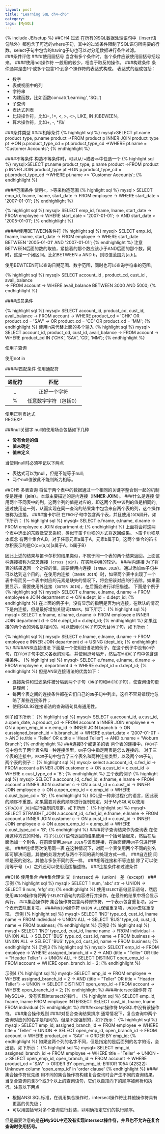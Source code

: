 ```yaml
---
layout: post
title: "Learning SQL ch4-ch6"
category: 
tags: [MySQL]
---
```

{% include JB/setup %}
##CH4 过滤
在所有的SQL数据处理语句中（insert语句除外）都包含了可选的where子句，其中的过滤条件限制了SQL语句所需要的行数。select子句中包含的having子句也可以对分组数据进行条件过滤。  
###条件评估
####使用圆括号
当含有多个条件时，各个条件应该使用圆括号括起来。
####使用not操作符
一般用的较少，相当于取反的操作。
###构建条件
条件通常是由1个或多个包含1个到多个操作符的表达式构成。
表达式的组成包括：  

* 数字  
* 表或视图中的列
* 字符串
* 内建函数，比如函数concat('Learning', 'SQL')
* 子查询
* 表达式列表
* 比较操作符，比如=, !=, <, >, <>, LIKE, IN 和BEWEEN。
* 算术操作符，比如+, -, *和/

###条件类型
####相等条件
{% highlight sql %}
mysql>SELECT pt.name product_type, p.name product
->FROM product p INNER JOIN product_type pt
->ON p.product_type_cd = pt.product_type_cd
->WHERE pt.name = 'Customer Accounts';
{% endhighlight %}

####不等条件
构造不等条件时，可以从`!=`或者`<>`中任选一个
{% highlight sql %}
mysql>SELECT pt.name product_type, p.name product
->FROM product p INNER JOIN product_type pt
->ON p.product_type_cd = pt.product_type_cd
->WHERE pt.name <> 'Customer Accounts';
{% endhighlight %}

####范围条件
使用<，>等来构造范围
{% highlight sql %}
mysql> SELECT emp_id, fname, lname, start_date
    -> FROM employee
    -> WHERE start_date < '2007-01-01';
{% endhighlight %}

{% highlight sql %}
mysql> SELECT emp_id, fname, lname, start_date
    -> FROM employee
    -> WHERE start_date < '2007-01-01';
    -> AND start_date > '2005-01-01';
{% endhighlight %}

#####使用BETWEEN条件符
{% highlight sql %}
mysql> SELECT emp_id, fname, lname, start_date
    -> FROM employee
    -> WHERE start_date BETWEEN '2005-01-01' AND '2007-01-01';
{% endhighlight %}
注意BETWEEN后面的数的取值，紧接着的那个数应该小于AND后面的那个数，同时，这是一个闭区间。比如BETWEEN a AND b，则取值范围为[a,b]。

使用BEWTEEN可以查询日期范围、数字范围，同时也可以查询字符串的范围。

{% highlight sql %}
mysql> SELECT account_id , product_cd, cust_id , avail_balance  
    -> FROM account 
    -> WHERE avail_balance BETWEEN 3000 AND 5000;
{% endhighlight %}

####成员条件

{% highlight sql %}
mysql> SELECT account_id, product_cd, cust_id, avail_balance 
    -> FROM account
    -> WHERE product_cd = 'CHK' OR product_cd = 'SAV'
    -> OR product_cd = 'CD' OR product_cd = 'MM';
{% endhighlight %}
使用in来代替上面的多个输入
{% highlight sql %}
mysql> SELECT account_id, product_cd, cust_id, avail_balance 
    -> FROM account
    -> WHERE product_cd IN ('CHK', 'SAV', 'CD', 'MM');
{% endhighlight %}

使用子查询

使用not in

#####匹配条件
使用通配符

|通配符|匹配|
|:---:|:---:|
|_|正好一个字符
|%|任意数字字符（包括0）

使用正则表达式  
REGEXP

###null关键字
null的使用场合包括如下几种

* **没有合适的值**
* **值未确定**
* **值未定义**

当使用null时必须牢记以下两点

+ 表达式可以为null，但是不能等于null;
+ 两个null值彼此不能判断为相等。

##CH5 多表查询
将位于两个表中的数据通过一个相同的关键字整合到一起的机制便是连接（**join**）。本章主要描述的是内连接（**INNER JOIN**）。
###什么是连接
使用两个不同表中的列，这两个列的值是对应的，即这两个表中该列的值是相同的。通过使用这一列，从而实现在同一查询的结果集中包含来自两个表的列，这个操作被称为连接。
####笛卡尔积
在`FROM`子句中包含两个表，并且使用`JOIN`隔开。如下所示：
{% highlight sql %}
mysql> SELECT e.fname, e.lname, d.name
    -> FROM employee e JOIN department d;
{% endhighlight %}
上面将会将这两个表中选出的东西做交叉乘积，类似于笛卡尔积的方式将返回结果。
     >笛卡尔积基本概念
     有两个集合A,B，对于任意元素a属于A，元素b属于B。这两个集合的笛卡尔积表示的是C{c=(a,b)|a属于A，b属于B}

因此上述的结果与笛卡尔积的结果类似，不属于同一个表的两个结果返回。上面这种连接被称为交叉连接（`cross join`），在实际中用的较少。
####内连接
为了将表的结果返回一个对应的值，需要使用内连接（`INNER JOIN`）。通过添加`ON`子句并可以达到这个目的。在使用内连接（`INNER JOIN`）时，如果两个表中出现了一个表中有而另一个表中对应的元素是缺失的情况下，将会把该对应的行去除。如果需要显示，需要使用外连接（`OUTER JOIN`），在后面会进行详细描述。
下面是个例子
{% highlight sql %}
mysql> SELECT e.fname, e.lname, d.name
    -> FROM employee e JOIN department d
    -> ON e.dept_id = d.dept_id;
{% endhighlight %}
在上面的例子中，没有显示的指明是否为内连接，在默认的情况下是内连接，但是最好增加关键词`INNER`。如下所示：
{% highlight sql %}
mysql> SELECT e.fname, e.lname, d.name
    -> FROM employee e INNER JOIN department d
    -> ON e.dept_id = d.dept_id;
{% endhighlight %}
如果连接的两个表的列名是相同的，可以使用`USING`子句来代替`ON`子句，如下所示：

{% highlight sql %}
mysql> SELECT e.fname, e.lname, d.name
    -> FROM employee e INNER JOIN department d
    -> USING (dept_id);
{% endhighlight %}
####ANSI连接语法
下面是一个使用旧语法的例子，在这个例子中没有`ON`子句，在`FROM`子句中定义各表的别名，并使用逗号隔开，然后在`WHERE`子句中包含连接条件。
{% highlight sql %}
mysql> SELECT e.fname, e.lname, d.name
    -> FROM employee e, department d
    -> WHERE e.dept_id = d.dept_id;
{% endhighlight %}
但是ANSI连接语法的优势如下：

* 连接条件和过滤条件被分隔到两个子句（`ON`子句和`WHERE`子句），使查询语句更易理解；
* 每两个表之间的连接条件都在它们自己的`ON`子句中列出，这样不容易错误地忽略了某些连接条件；
* 使用SQL92连接语法的查询语句具有通用性。

例子如下所示：
{% highlight sql %}
mysql> SELECT a.account_id, a.cust_id, a.open_date, a.product_cd
    -> FROM account a INNER JOIN employee e
    -> ON a.open_emp_id = e.emp_id
    -> INNER JOIN branch b
    -> ON e.assigned_branch_id = b.branch_id
    -> WHERE e.start_date < '2007-01-01'
    -> AND (e.title = 'Teller' OR e.title = 'Head Teller')
    -> AND b.name = 'Woburn Branch';
{% endhighlight %}
###连接3个或更多的表
两个表的连接中，`FROM`子句中包含了两个表名和一种连接类型，`ON`子句中指定两表是怎么连接的。
对于三个表的连接中，`FROM`子句中包含了三个表名和两种连接类型，以及两个`ON`子句。
两个表的例子：
{% highlight sql %}
mysql> select a.account_id, c.fed_id
    -> FROM account a INNER JOIN customer c
    -> ON a.cust_id = c.cust_id
    -> WHERE c.cust_type_cd = 'B';
{% endhighlight %}
三个表的例子
{% highlight sql %}
mysql> SELECT a.account_id, c.fed_id, e.fname, e.lname
    -> FROM account a INNER JOIN customer c
    -> ON a.cust_id = c.cust_id
    -> INNER JOIN employee e
    -> ON a.open_emp_id = e.emp_id
    -> WHERE c.cust_type_cd = 'B';
{% endhighlight %}
SQL是一种非过程化的语言，因此表的顺序不重要。如果需要对表的顺序进行强制规定，对于MySQL可以使用`STRAIGHT_JOIN`进行强制的规定。如下所示：
{% highlight sql %}
mysql> SELECT STRAIGHT_JOIN a.account_id, c.fed_id, e.fname, e.lname
    -> FROM account a INNER JOIN customer c
    -> ON a.cust_id = c.cust_id
    -> INNER JOIN employee e
    -> ON a.open_emp_id = e.emp_id
    -> WHERE c.cust_type_cd = 'B';
{% endhighlight %}
####将子查询结果作为查询表
在使用这种方式的时候，将子`SELECT`语句返回的结果使用一个括号括起来，然后在后面添加一个别名，在前面使用`INNER JOIN`与该表连接，在后面使用`ON`子句进行连接。
####连续两次使用同一表
在这种情况下，对同一个表使用两个不同的别名即可解决问题，其他的处理方式与两个不同的表的处理方式一样。
###自连接
同样是表的别名，其他与多张不同的表一样。
###相等连接和不等连接
除了可以使用等于号（=）之外还可以使用范围描述符。
###连接条件和过滤条件

##CH6 使用集合
###集合理论
交（intersect)
并（union）
差（except）
###示例
{% highlight sql %}
mysql> SELECT 1 num, 'abc' str
    -> UNION
    -> SELECT 9 num, 'efg' str;
{% endhighlight %}
使用`SELECT`语句显示语句，然后使用`UNION`操作符将两个`SELECT`语句的内容进行并操作，在最终的结果中将会显示两行。
###集合操作符
集合操作符包含两种修饰符，一个表示包含重复项，另一个表示去除重复项。
####`UNION`操作符
`UNION ALL`保留重复项，`UNION`去除重复项。
示例
{% highlight sql %}
mysql> SELECT 'IND' type_cd, cust_id, lname name
    -> FROM individual
    -> UNION ALL
    -> SELECT 'BUS' type_cd, cust_id, name
    -> FROM business;
{% endhighlight %}
示例2
{% highlight sql %}
mysql> SELECT 'IND' type_cd, cust_id, lname name
    -> FROM individual
    -> UNION ALL
    -> SELECT 'BUS' type_cd, cust_id, name
    -> FROM business
    -> UNION ALL
    -> SELECT 'BUS' type_cd, cust_id, name
    -> FROM business;
{% endhighlight %}
示例3
{% highlight sql %}
mysql> SELECT emp_id
    -> FROM employee
    -> WHERE assigned_branch_id = 2
    -> AND (title = "Teller" OR title = "Header Teller")
    -> UNION ALL
    -> SELECT DISTINCT open_emp_id
    -> FROM account
    -> WHERE open_branch_id = 2;
{% endhighlight %}

示例4
{% highlight sql %}
mysql> SELECT emp_id
    -> FROM employee
    -> WHERE assigned_branch_id = 2
    -> AND (title = "Teller" OR title = "Header Teller")
    -> UNION
    -> SELECT DISTINCT open_emp_id
    -> FROM account
    -> WHERE open_branch_id = 2;
{% endhighlight %}
####intersect操作符
在MySQL中，没有实现intersect的操作。
{% highlight sql %}
SELECT emp_id, fname, lname
FROM employee
INTERSECT
SELECT cust_id, fname, lname
FROM individual
{% endhighlight %}
####except操作符
MySQL中没有该操作符。
###集合操作规则
####对复合查询结果排序
通常情况下，复合查询中两个查询对应列的名字是相同的，但是不是强制的，如下所示：
{% highlight sql %}
mysql> SELECT emp_id, assigned_branch_id
    -> FROM employee
    -> WHERE title = 'Teller'
    -> UNION
    -> SELECT open_emp_id, open_branch_id
    -> FROM account
    -> WHERE product_cd = 'SAV'
    -> ORDER BY emp_id;
{% endhighlight %}
如果这两个列的名字不同，但是指定的是后面列的名字的话，会出错，如下所示：
{% highlight sql %}
mysql> SELECT emp_id, assigned_branch_id
    -> FROM employee
    -> WHERE title = 'Teller'
    -> UNION
    -> SELECT open_emp_id, open_branch_id
    -> FROM account
    -> WHERE product_cd = 'SAV'
    -> ORDER BY open_emp_id;
ERROR 1054 (42S22): Unknown column 'open_emp_id' in 'order clause'
{% endhighlight %}
####集合操作符优先级
用不同的集合操作符构建复合查询时会产生不同的查询结果。当复合查询包含3个或3个以上的查询语句，它们以自顶向下的顺序被解析和执行。注意以下两点

* 根据ANSI SQL标准，在调用集合操作时，intersect操作符比其他操作符具有更高的优先级；
* 可以用圆括号对多个查询进行封装，以明确指定它们的执行顺序。

但是需要注意的是**在MySQL中还没有实现intersect操作符，并且也不允许在复合查询时使用括号。**
